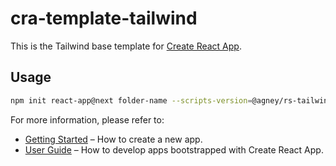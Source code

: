 # cra-template-tailwind

This is the Tailwind base template for [Create React App](https://github.com/facebook/create-react-app).

## Usage

```bash
npm init react-app@next folder-name --scripts-version=@agney/rs-tailwind --template=tailwind
```

For more information, please refer to:

- [Getting Started](https://create-react-app.dev/docs/getting-started) – How to create a new app.
- [User Guide](https://create-react-app.dev) – How to develop apps bootstrapped with Create React App.
